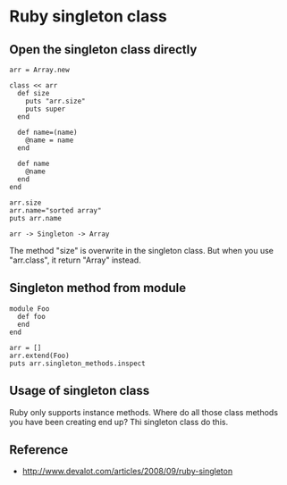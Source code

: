 # Ruby singleton class

## Open the singleton class directly
```
arr = Array.new

class << arr
  def size
    puts "arr.size"
    puts super
  end

  def name=(name)
    @name = name
  end

  def name
    @name
  end
end

arr.size
arr.name="sorted array"
puts arr.name
```

```
arr -> Singleton -> Array
```

The method "size" is overwrite in the singleton class.
But when you use "arr.class", it return "Array" instead.

## Singleton method from module

```
module Foo
  def foo
  end
end

arr = []
arr.extend(Foo)
puts arr.singleton_methods.inspect
```

## Usage of singleton class

Ruby only supports instance methods. Where do all those class methods you have been creating end up? Thi singleton class do this.

## Reference

- http://www.devalot.com/articles/2008/09/ruby-singleton
